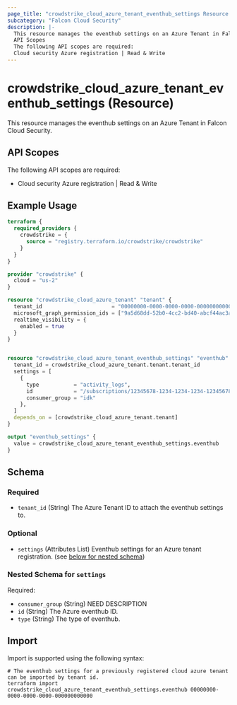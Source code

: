 ```yaml
---
page_title: "crowdstrike_cloud_azure_tenant_eventhub_settings Resource - crowdstrike"
subcategory: "Falcon Cloud Security"
description: |-
  This resource manages the eventhub settings on an Azure Tenant in Falcon Cloud Security.
  API Scopes
  The following API scopes are required:
  Cloud security Azure registration | Read & Write
---
```


# crowdstrike_cloud_azure_tenant_eventhub_settings (Resource)

This resource manages the eventhub settings on an Azure Tenant in Falcon Cloud Security.

## API Scopes

The following API scopes are required:

- Cloud security Azure registration | Read & Write


## Example Usage

```terraform
terraform {
  required_providers {
    crowdstrike = {
      source = "registry.terraform.io/crowdstrike/crowdstrike"
    }
  }
}

provider "crowdstrike" {
  cloud = "us-2"
}

resource "crowdstrike_cloud_azure_tenant" "tenant" {
  tenant_id                      = "00000000-0000-0000-0000-000000000003"
  microsoft_graph_permission_ids = ["9a5d68dd-52b0-4cc2-bd40-abcf44ac3a30"]
  realtime_visibility = {
    enabled = true
  }
}


resource "crowdstrike_cloud_azure_tenant_eventhub_settings" "eventhub" {
  tenant_id = crowdstrike_cloud_azure_tenant.tenant.tenant_id
  settings = [
    {
      type           = "activity_logs",
      id             = "/subscriptions/12345678-1234-1234-1234-123456789012/resourceGroups/my-resource-group/providers/Microsoft.EventHub/namespaces/my-eventhub-namespace/eventhubs/my-event-hub",
      consumer_group = "idk"
    },
  ]
  depends_on = [crowdstrike_cloud_azure_tenant.tenant]
}

output "eventhub_settings" {
  value = crowdstrike_cloud_azure_tenant_eventhub_settings.eventhub
}
```

<!-- schema generated by tfplugindocs -->
## Schema

### Required

- `tenant_id` (String) The Azure Tenant ID to attach the eventhub settings to.

### Optional

- `settings` (Attributes List) Eventhub settings for an Azure tenant registration. (see [below for nested schema](#nestedatt--settings))

<a id="nestedatt--settings"></a>
### Nested Schema for `settings`

Required:

- `consumer_group` (String) NEED DESCRIPTION
- `id` (String) The Azure eventhub ID.
- `type` (String) The type of eventhub.

## Import

Import is supported using the following syntax:

```shell
# The eventhub settings for a previously registered cloud azure tenant can be imported by tenant id.
terraform import crowdstrike_cloud_azure_tenant_eventhub_settings.eventhub 00000000-0000-0000-0000-000000000000
```
